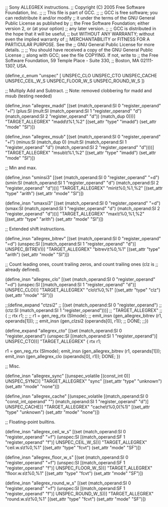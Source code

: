 ;; Sony ALLEGREX instructions.
;; Copyright (C) 2005 Free Software Foundation, Inc.
;;
;; This file is part of GCC.
;;
;; GCC is free software; you can redistribute it and/or modify
;; it under the terms of the GNU General Public License as published by
;; the Free Software Foundation; either version 2, or (at your option)
;; any later version.
;;
;; GCC is distributed in the hope that it will be useful,
;; but WITHOUT ANY WARRANTY; without even the implied warranty of
;; MERCHANTABILITY or FITNESS FOR A PARTICULAR PURPOSE.  See the
;; GNU General Public License for more details.
;;
;; You should have received a copy of the GNU General Public License
;; along with GCC; see the file COPYING.  If not, write to
;; the Free Software Foundation, 59 Temple Place - Suite 330,
;; Boston, MA 02111-1307, USA.

(define_c_enum "unspec" [
  UNSPEC_CLO
  UNSPEC_CTO
  UNSPEC_CACHE
  UNSPEC_CEIL_W_S
  UNSPEC_FLOOR_W_S
  UNSPEC_ROUND_W_S
])

;; Multiply Add and Subtract.
;; Note: removed clobbering for madd and msub (testing needed)

(define_insn "allegrex_madd"
  [(set (match_operand:SI 0 "register_operand" "+l")
       (plus:SI (mult:SI (match_operand:SI 1 "register_operand" "d")
             (match_operand:SI 2 "register_operand" "d"))
        (match_dup 0)))]
  "TARGET_ALLEGREX"
  "madd\t%1,%2"
  [(set_attr "type"    "imadd")
   (set_attr "mode"    "SI")])

(define_insn "allegrex_msub"
  [(set (match_operand:SI 0 "register_operand" "+l")
       (minus:SI (match_dup 0)
         (mult:SI (match_operand:SI 1 "register_operand" "d")
              (match_operand:SI 2 "register_operand" "d"))))]
  "TARGET_ALLEGREX"
  "msub\t%1,%2"
  [(set_attr "type"    "imadd")
   (set_attr "mode"    "SI")])


;; Min and max.

(define_insn "sminsi3"
  [(set (match_operand:SI 0 "register_operand" "=d")
        (smin:SI (match_operand:SI 1 "register_operand" "d")
                 (match_operand:SI 2 "register_operand" "d")))]
  "TARGET_ALLEGREX"
  "min\t%0,%1,%2"
  [(set_attr "type"    "arith")
   (set_attr "mode"    "SI")])

(define_insn "smaxsi3"
  [(set (match_operand:SI 0 "register_operand" "=d")
        (smax:SI (match_operand:SI 1 "register_operand" "d")
                 (match_operand:SI 2 "register_operand" "d")))]
  "TARGET_ALLEGREX"
  "max\t%0,%1,%2"
  [(set_attr "type"    "arith")
   (set_attr "mode"    "SI")])


;; Extended shift instructions.

(define_insn "allegrex_bitrev"
  [(set (match_operand:SI 0 "register_operand" "=d")
   (unspec:SI [(match_operand:SI 1 "register_operand" "d")]
          UNSPEC_BITREV))]
  "TARGET_ALLEGREX"
  "bitrev\t%0,%1"
  [(set_attr "type"    "arith")
   (set_attr "mode"    "SI")])

;; Count leading ones, count trailing zeros, and count trailing ones (clz is
;; already defined).

(define_insn "allegrex_clo"
  [(set (match_operand:SI 0 "register_operand" "=d")
       (unspec:SI [(match_operand:SI 1 "register_operand" "d")]
          UNSPEC_CLO))]
  "TARGET_ALLEGREX"
  "clo\t%0,%1"
  [(set_attr "type"    "clz")
   (set_attr "mode"    "SI")])

;;(define_expand "ctzsi2"
;;  [(set (match_operand:SI 0 "register_operand")
;;       (ctz:SI (match_operand:SI 1 "register_operand")))]
;;  "TARGET_ALLEGREX"
;;{
;;  rtx r1;
;;
;;  r1 = gen_reg_rtx (SImode);
;;  emit_insn (gen_allegrex_bitrev (r1, operands[1]));
;;  emit_insn (gen_clzsi2 (operands[0], r1));
;;  DONE;
;;})

(define_expand "allegrex_cto"
  [(set (match_operand:SI 0 "register_operand")
       (unspec:SI [(match_operand:SI 1 "register_operand")]
          UNSPEC_CTO))]
  "TARGET_ALLEGREX"
{
  rtx r1;

  r1 = gen_reg_rtx (SImode);
  emit_insn (gen_allegrex_bitrev (r1, operands[1]));
  emit_insn (gen_allegrex_clo (operands[0], r1));
  DONE;
})


;; Misc.

(define_insn "allegrex_sync"
  [(unspec_volatile [(const_int 0)] UNSPEC_SYNC)]
  "TARGET_ALLEGREX"
  "sync"
  [(set_attr "type"    "unknown")
   (set_attr "mode"    "none")])

(define_insn "allegrex_cache"
  [(unspec_volatile [(match_operand:SI 0 "const_int_operand" "")
            (match_operand:SI 1 "register_operand" "d")]
           UNSPEC_CACHE)]
  "TARGET_ALLEGREX"
  "cache\t%0,0(%1)"
  [(set_attr "type"    "unknown")
   (set_attr "mode"    "none")])


;; Floating-point builtins.

(define_insn "allegrex_ceil_w_s"
  [(set (match_operand:SI 0 "register_operand" "=f")
       (unspec:SI [(match_operand:SF 1 "register_operand" "f")]
          UNSPEC_CEIL_W_S))]
  "TARGET_ALLEGREX"
  "ceil.w.s\t%0,%1"
  [(set_attr "type"    "fcvt")
   (set_attr "mode"    "SF")])

(define_insn "allegrex_floor_w_s"
  [(set (match_operand:SI 0 "register_operand" "=f")
       (unspec:SI [(match_operand:SF 1 "register_operand" "f")]
          UNSPEC_FLOOR_W_S))]
  "TARGET_ALLEGREX"
  "floor.w.s\t%0,%1"
  [(set_attr "type"    "fcvt")
   (set_attr "mode"    "SF")])

(define_insn "allegrex_round_w_s"
  [(set (match_operand:SI 0 "register_operand" "=f")
       (unspec:SI [(match_operand:SF 1 "register_operand" "f")]
          UNSPEC_ROUND_W_S))]
  "TARGET_ALLEGREX"
  "round.w.s\t%0,%1"
  [(set_attr "type"    "fcvt")
   (set_attr "mode"    "SF")])
